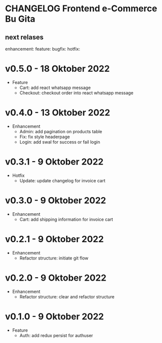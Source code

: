 # CHANGELOG Frontend e-Commerce Bu Gita

## next relases
enhancement:
feature:
bugfix:
hotfix:

# v0.5.0 - 18 Oktober 2022
- Feature
    - Cart: add react whatsapp message
    - Checkout: checkout order into react whatsapp message

# v0.4.0 - 13 Oktober 2022
- Enhancement
    - Admin: add pagination on products table
    - Fix: fix style headerpage
    - Login: add swal for success or fail login

# v0.3.1 - 9 Oktober 2022
- Hotfix
    - Update: update changelog for invoice cart

# v0.3.0 - 9 Oktober 2022
- Enhancement
    - Cart: add shipping information for invoice cart
    
# v0.2.1 - 9 Oktober 2022
- Enhancement
    - Refactor structure: initiate git flow
    
# v0.2.0 - 9 Oktober 2022
- Enhancement
    - Refactor structure: clear and refactor structure

# v0.1.0 - 9 Oktober 2022
- Feature
    - Auth: add redux persist for authuser